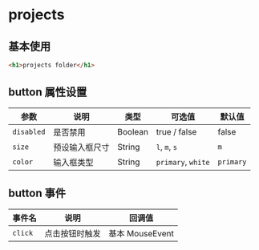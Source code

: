 # projects
## 基本使用
```html
<h1>projects folder</h1>
```

## button 属性设置

| 参数 | 说明 | 类型| 可选值| 默认值|
| --- | --- | --- | --- | --- |
| `disabled` | 是否禁用 | Boolean | true / false | false |
| `size` | 预设输入框尺寸 | String | `l`, `m`, `s` | `m` |
| `color` | 输入框类型 | String | `primary`, `white` | `primary` |

## button 事件

| 事件名| 说明| 回调值|
| -- | -- | -- |
| `click` |  点击按钮时触发 | 基本 MouseEvent |
